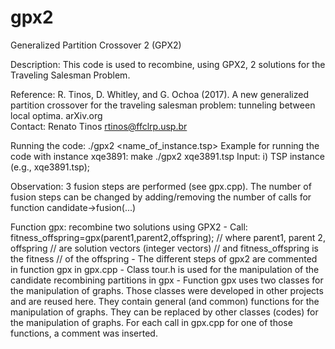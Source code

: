 # gpx2
Generalized Partition Crossover 2 (GPX2)


Description: This code is used to recombine, using GPX2, 2 solutions for the Traveling Salesman Problem. 

Reference:  R. Tinos, D. Whitley, and G. Ochoa (2017). A new generalized partition crossover for the traveling salesman problem: tunneling between local optima. arXiv.org		
Contact: Renato Tinos <rtinos@ffclrp.usp.br>

Running the code: ./gpx2 <name_of_instance.tsp>
Example for running the code with instance xqe3891: 
				make
			     ./gpx2 xqe3891.tsp 
Input: i) TSP instance (e.g., xqe3891.tsp); 

Observation: 3 fusion steps are performed (see gpx.cpp). The number of fusion steps can be changed by adding/removing the number of calls for function 
			candidate->fusion(...)

Function gpx: recombine two solutions using GPX2
	- Call: fitness_offspring=gpx(parent1,parent2,offspring); 
		// where parent1, parent 2, offspring 
		// are solution vectors (integer vectors)
		// and fitness_offspring is the fitness 
		// of the offspring
	- The different steps of gpx2 are commented in function gpx in gpx.cpp
	- Class tour.h is used for the manipulation of the candidate recombining partitions in gpx
	- Function gpx uses two classes for the manipulation of graphs. Those classes were developed in other projects and are reused here. They contain general (and common) functions for the manipulation of graphs. They can be replaced by other classes (codes) for the manipulation of graphs. For each call in gpx.cpp for one of those functions, a comment was inserted.  
			


	
